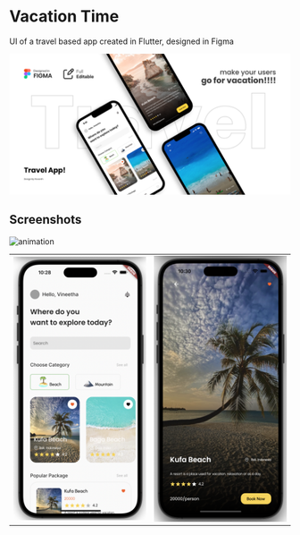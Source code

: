 # Vacation Time

UI of a travel based app created in Flutter, designed in Figma

<p align="center">
  <img src="screenshots/cover.png" />
</p>

## Screenshots

![animation](https://user-images.githubusercontent.com/116376952/197952687-1d66d97a-ab44-4c70-b737-b83bbd0dca5a.gif)

|                                      |                                      |
| ------------------------------------ | ------------------------------------ |
| <img src="screenshots/1.png"  width="300"/> | <img src="screenshots/2.png"  width="300"/> |


